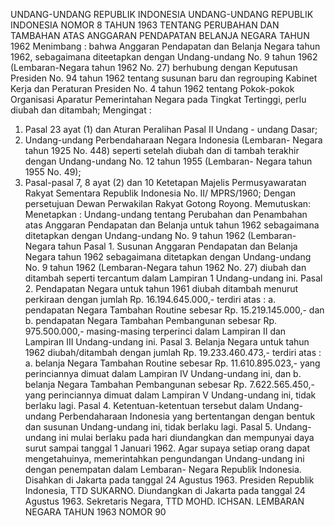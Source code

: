  UNDANG-UNDANG REPUBLIK INDONESIA UNDANG-UNDANG REPUBLIK INDONESIA NOMOR 8 TAHUN 1963 TENTANG PERUBAHAN DAN TAMBAHAN ATAS ANGGARAN PENDAPATAN BELANJA NEGARA TAHUN 1962
Menimbang :
 bahwa Anggaran Pendapatan dan Belanja Negara tahun 1962, sebagaimana diteetapkan dengan Undang-undang No. 9 tahun 1962 (Lembaran-Negara tahun 1962 No. 27) berhubung dengan Keputusan Presiden No. 94 tahun 1962 tentang susunan baru dan regrouping Kabinet Kerja dan Peraturan Presiden No. 4 tahun 1962 tentang Pokok-pokok Organisasi Aparatur Pemerintahan Negara pada Tingkat Tertinggi, perlu diubah dan ditambah;
Mengingat :

1. Pasal 23 ayat (1) dan Aturan Peralihan Pasal II Undang - undang Dasar;
2. Undang-undang Perbendaharaan Negara Indonesia (Lembaran- Negara tahun 1925 No. 448) seperti setelah diubah dan di tambah terakhir dengan Undang-undang No. 12 tahun 1955 (Lembaran- Negara tahun 1955 No. 49);
3. Pasal-pasal 7, 8 ayat (2) dan 10 Ketetapan Majelis Permusyawaratan Rakyat Sementara Republik Indonesia No. II/ MPRS/1960; Dengan persetujuan Dewan Perwakilan Rakyat Gotong Royong. Memutuskan: Menetapkan : Undang-undang tentang Perubahan dan Penambahan atas Anggaran Pendapatan dan Belanja untuk tahun 1962 sebagaimana ditetapkan dengan Undang-undang No. 9 tahun 1962 (Lembaran-Negara tahun Pasal 1. Susunan Anggaran Pendapatan dan Belanja Negara tahun 1962 sebagaimana ditetapkan dengan Undang-undang No. 9 tahun 1962 (Lembaran-Negara tahun 1962 No. 27) diubah dan ditambah seperti tercantum dalam Lampiran 1 Undang-undang ini. Pasal 2. Pendapatan Negara untuk tahun 1961 diubah ditambah menurut perkiraan dengan jumlah Rp. 16.194.645.000,- terdiri atas :
a. pendapatan Negara Tambahan Routine sebesar Rp. 15.219.145.000,- dan b. pendapatan Negara Tambahan Pembangunan sebesar Rp.
975.500.000,- masing-masing terperinci dalam Lampiran II dan Lampiran III Undang-undang ini. Pasal 3. Belanja Negara untuk tahun 1962 diubah/ditambah dengan jumlah Rp.
19.233.460.473,- terdiri atas :
a. belanja Negara Tambahan Routine sebesar Rp. 11.610.895.023,- yang perinciannya dimuat dalam Lampiran IV Undang-undang ini, dan b. belanja Negara Tambahan Pembangunan sebesar Rp. 7.622.565.450,- yang perinciannya dimuat dalam Lampiran V Undang-undang ini, tidak berlaku lagi. Pasal 4. Ketentuan-ketentuan tersebut dalam Undang-undang Perbendaharaan Indonesia yang bertentangan dengan bentuk dan susunan Undang-undang ini, tidak berlaku lagi. Pasal 5. Undang-undang ini mulai berlaku pada hari diundangkan dan mempunyai daya surut sampai tanggal 1 Januari 1962. Agar supaya setiap orang dapat mengetahuinya, memerintahkan pengundangan Undang-undang ini dengan penempatan dalam Lembaran- Negara Republik Indonesia. Disahkan di Jakarta pada tanggal 24 Agustus 1963. Presiden Republik Indonesia, TTD SUKARNO. Diundangkan di Jakarta pada tanggal 24 Agustus 1963. Sekretaris Negara, TTD MOHD. ICHSAN. LEMBARAN NEGARA TAHUN 1963 NOMOR 90